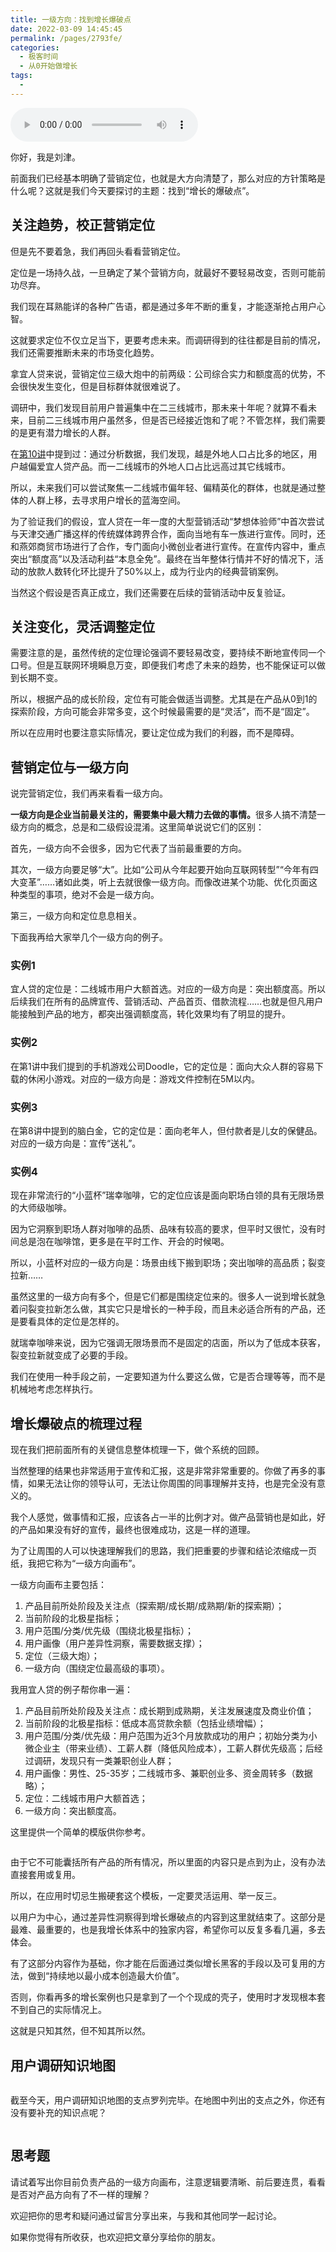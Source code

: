 ```yaml
---
title: 一级方向：找到增长爆破点
date: 2022-03-09 14:45:45
permalink: /pages/2793fe/
categories:
  - 极客时间
  - 从0开始做增长
tags:
  - 
---
```

<audio title="17.一级方向：找到增长爆破点" src="https://static001.geekbang.org/resource/audio/b3/9b/b30654caa1832e7b18809032bdd6cf9b.mp3" controls="controls"></audio> 
<p>你好，我是刘津。</p><p>前面我们已经基本明确了营销定位，也就是大方向清楚了，那么对应的方针策略是什么呢？这就是我们今天要探讨的主题：找到“增长的爆破点”。</p><h2>关注趋势，校正营销定位</h2><p>但是先不要着急，我们再回头看看营销定位。</p><p>定位是一场持久战，一旦确定了某个营销方向，就最好不要轻易改变，否则可能前功尽弃。</p><p>我们现在耳熟能详的各种广告语，都是通过多年不断的重复，才能逐渐抢占用户心智。</p><p>这就要求<span class="orange">定位不仅立足当下，更要考虑未来</span>。而调研得到的往往都是目前的情况，我们还需要推断未来的市场变化趋势。</p><p>拿宜人贷来说，营销定位三级大炮中的前两级：公司综合实力和额度高的优势，不会很快发生变化，但是目标群体就很难说了。</p><p>调研中，我们发现目前用户普遍集中在二三线城市，那未来十年呢？就算不看未来，目前二三线城市用户虽然多，但是否已经接近饱和了呢？不管怎样，我们需要的是更有潜力增长的人群。</p><p>在<a href="https://time.geekbang.org/column/article/92899">第10讲</a>中提到过：通过分析数据，我们发现，越是外地人口占比多的地区，用户越偏爱宜人贷产品。而一二线城市的外地人口占比远高过其它线城市。</p><p>所以，未来我们可以尝试聚焦一二线城市偏年轻、偏精英化的群体，也就是通过整体的人群上移，去寻求用户增长的蓝海空间。</p><p>为了验证我们的假设，宜人贷在一年一度的大型营销活动“梦想体验师”中首次尝试与天津交通广播这样的传统媒体跨界合作，面向当地有车一族进行宣传。同时，还和燕郊商贸市场进行了合作，专门面向小微创业者进行宣传。在宣传内容中，重点突出“额度高”以及活动利益“本息全免”。最终在当年整体行情并不好的情况下，活动的放款人数转化环比提升了50%以上，成为行业内的经典营销案例。</p><!-- [[[read_end]]] --><p>当然这个假设是否真正成立，我们还需要在后续的营销活动中反复验证。</p><h2>关注变化，灵活调整定位</h2><p>需要注意的是，虽然传统的定位理论强调不要轻易改变，要持续不断地宣传同一个口号。但是互联网环境瞬息万变，即便我们考虑了未来的趋势，也不能保证可以做到长期不变。</p><p>所以，根据产品的成长阶段，定位有可能会做适当调整。尤其是在产品从0到1的探索阶段，方向可能会非常多变，这个时候最需要的是“灵活”，而不是“固定”。</p><p>所以在应用时也要注意实际情况，要让定位成为我们的利器，而不是障碍。</p><h2>营销定位与一级方向</h2><p>说完营销定位，我们再来看看一级方向。</p><p><strong>一级方向是企业当前最关注的，需要集中最大精力去做的事情。</strong>很多人搞不清楚一级方向的概念，总是和二级假设混淆。这里简单说说它们的区别：</p><p>首先，一级方向不会很多，因为它代表了当前最重要的方向。</p><p>其次，一级方向要足够“大”。比如“公司从今年起要开始向互联网转型”“今年有四大变革”……诸如此类，听上去就很像一级方向。而像改进某个功能、优化页面这种类型的事项，绝对不会是一级方向。</p><p>第三，一级方向和定位息息相关。</p><p>下面我再给大家举几个一级方向的例子。</p><h3>实例1</h3><p>宜人贷的定位是：二线城市用户大额首选。对应的一级方向是：突出额度高。所以后续我们在所有的品牌宣传、营销活动、产品首页、借款流程……也就是但凡用户能接触到产品的地方，都突出强调额度高，转化效果均有了明显的提升。</p><h3>实例2</h3><p>在第1讲中我们提到的手机游戏公司Doodle，它的定位是：面向大众人群的容易下载的休闲小游戏。对应的一级方向是：游戏文件控制在5M以内。</p><h3>实例3</h3><p>在第8讲中提到的脑白金，它的定位是：面向老年人，但付款者是儿女的保健品。对应的一级方向是：宣传“送礼”。</p><h3>实例4</h3><p>现在非常流行的“小蓝杯”瑞幸咖啡，它的定位应该是面向职场白领的具有无限场景的大师级咖啡。</p><p>因为它洞察到职场人群对咖啡的品质、品味有较高的要求，但平时又很忙，没有时间总是泡在咖啡馆，更多是在平时工作、开会的时候喝。</p><p>所以，小蓝杯对应的一级方向是：场景由线下搬到职场；突出咖啡的高品质；裂变拉新……</p><p>虽然这里的一级方向有多个，但是它们都是围绕定位来的。很多人一说到增长就急着问裂变拉新怎么做，其实它只是增长的一种手段，而且未必适合所有的产品，还是要看具体的定位是怎样的。</p><p>就瑞幸咖啡来说，因为它强调无限场景而不是固定的店面，所以为了低成本获客，裂变拉新就变成了必要的手段。</p><p>我们在使用一种手段之前，一定要知道为什么要这么做，它是否合理等等，而不是机械地考虑怎样执行。</p><h2>增长爆破点的梳理过程</h2><p>现在我们把前面所有的关键信息整体梳理一下，做个系统的回顾。</p><p>当然整理的结果也非常适用于宣传和汇报，这是非常非常重要的。你做了再多的事情，如果无法让你的领导认可，无法让你周围的同事理解并支持，也是完全没有意义的。</p><p>我个人感觉，做事情和汇报，应该各占一半的比例才对。做产品营销也是如此，好的产品如果没有好的宣传，最终也很难成功，这是一样的道理。</p><p>为了让周围的人可以快速理解我们的思路，我们把重要的步骤和结论浓缩成一页纸，我把它称为“一级方向画布”。</p><p>一级方向画布主要包括：</p><ol>
<li>产品目前所处阶段及关注点（探索期/成长期/成熟期/新的探索期）；</li>
<li>当前阶段的北极星指标；</li>
<li>用户范围/分类/优先级（围绕北极星指标）；</li>
<li>用户画像（用户差异性洞察，需要数据支撑）；</li>
<li>定位（三级大炮）；</li>
<li>一级方向（围绕定位最高级的事项）。</li>
</ol><p>我用宜人贷的例子帮你串一遍：</p><ol>
<li>产品目前所处阶段及关注点：成长期到成熟期，关注发展速度及商业价值；</li>
<li>当前阶段的北极星指标：低成本高贷款余额（包括业绩增幅）；</li>
<li>用户范围/分类/优先级：用户范围为近3个月放款成功的用户；初始分类为小微企业主（带来业绩）、工薪人群（降低风险成本），工薪人群优先级高；后经过调研，发现只有一类兼职创业人群；</li>
<li>用户画像：男性、25-35岁；二线城市多、兼职创业多、资金周转多（数据略）；</li>
<li>定位：二线城市用户大额首选；</li>
<li>一级方向：突出额度高。</li>
</ol><p>这里提供一个简单的模版供你参考。</p><p><img src="https://static001.geekbang.org/resource/image/86/0b/86c927422d236cf8df959b2eff0ade0b.png" alt=""></p><p>由于它不可能囊括所有产品的所有情况，所以里面的内容只是点到为止，没有办法直接套用或复用。</p><p>所以，在应用时切忌生搬硬套这个模板，一定要灵活运用、举一反三。</p><p>以用户为中心，通过差异性洞察得到增长爆破点的内容到这里就结束了。这部分是最难、最重要的，也是我增长体系中的独家内容，希望你可以反复多看几遍，多去体会。</p><p>有了这部分内容作为基础，你才能在后面通过类似增长黑客的手段以及可复用的方法，做到“持续地以最小成本创造最大价值”。</p><p>否则，你看再多的增长案例也只是拿到了一个个现成的壳子，使用时才发现根本套不到自己的实际情况上。</p><p>这就是只知其然，但不知其所以然。</p><h2>用户调研知识地图</h2><p><img src="https://static001.geekbang.org/resource/image/d4/d2/d4f9ee9252f36a57f1c95d1202c7f3d2.png" alt=""></p><p>截至今天，用户调研知识地图的支点罗列完毕。在地图中列出的支点之外，你还有没有要补充的知识点呢？</p><p><img src="https://static001.geekbang.org/resource/image/e4/55/e4d5af4f94687913eb0ef1bdcaeba055.png" alt=""></p><h2>思考题</h2><p>请试着写出你目前负责产品的一级方向画布，注意逻辑要清晰、前后要连贯，看看是否对产品方向有了不一样的理解？</p><p>欢迎把你的思考和疑问通过留言分享出来，与我和其他同学一起讨论。</p><p>如果你觉得有所收获，也欢迎把文章分享给你的朋友。</p><p></p>